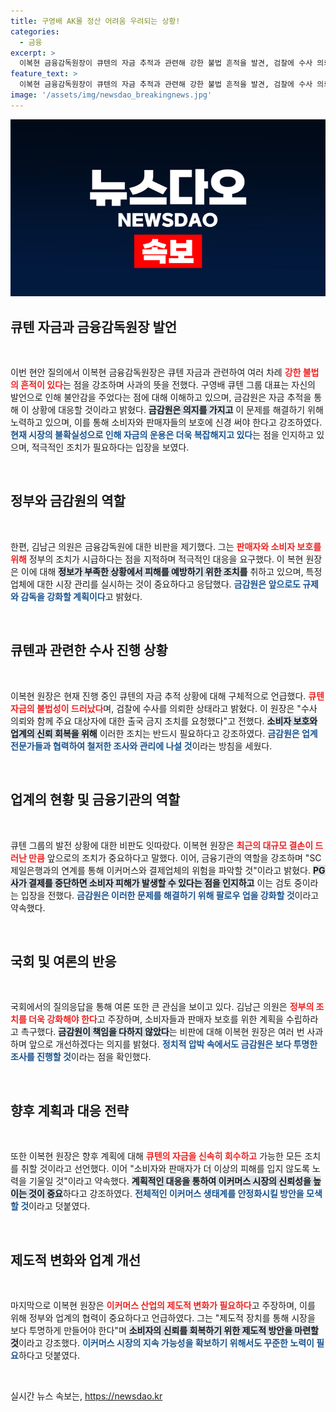 ```yaml
---
title: 구영배 AK몰 정산 어려움 우려되는 상황!
categories:
  - 금융
excerpt: >
  이복현 금융감독원장이 큐텐의 자금 추적과 관련해 강한 불법 흔적을 발견, 검찰에 수사 의뢰했다고 밝혔습니다. 미비한 감독에 대한 사과와 함께, 1조원 이상의 피해액 조사가 진행 중입니다. 소비자 보호를 위한 조치가 필요하다는 의원들의 지적도 이어지고 있습니다.
feature_text: >
  이복현 금융감독원장이 큐텐의 자금 추적과 관련해 강한 불법 흔적을 발견, 검찰에 수사 의뢰했다고 밝혔습니다. 미비한 감독에 대한 사과와 함께, 1조원 이상의 피해액 조사가 진행 중입니다. 소비자 보호를 위한 조치가 필요하다는 의원들의 지적도 이어지고 있습니다.
image: '/assets/img/newsdao_breakingnews.jpg'
---
```


<p><img src="/assets/img/newsdao_breakingnews.jpg" alt="pcversion 속보" /></p>

<h2 data-ke-size="size26">큐텐 자금과 금융감독원장 발언</h2>

<p data-ke-size="size16">&nbsp;</p>

<p>이번 현안 질의에서 이복현 금융감독원장은 큐텐 자금과 관련하여 여러 차례 <b><span style="color: #ee2323;">강한 불법의 흔적이 있다</span></b>는 점을 강조하며 사과의 뜻을 전했다. 구영배 큐텐 그룹 대표는 자신의 발언으로 인해 불안감을 주었다는 점에 대해 이해하고 있으며, 금감원은 자금 추적을 통해 이 상황에 대응할 것이라고 밝혔다. <b><span style="background-color: #21538527;">금감원은 의지를 가지고</span></b> 이 문제를 해결하기 위해 노력하고 있으며, 이를 통해 소비자와 판매자들의 보호에 신경 써야 한다고 강조하였다. <b><span style="color: #1a5490;">현재 시장의 불확실성으로 인해 자금의 운용은 더욱 복잡해지고 있다</span></b>는 점을 인지하고 있으며, 적극적인 조치가 필요하다는 입장을 보였다.</p>

<p data-ke-size="size16">&nbsp;</p>

<h2 data-ke-size="size26">정부와 금감원의 역할</h2>

<p data-ke-size="size16">&nbsp;</p>

<p>한편, 김남근 의원은 금융감독원에 대한 비판을 제기했다. 그는 <b><span style="color: #ee2323;">판매자와 소비자 보호를 위해</span></b> 정부의 조치가 시급하다는 점을 지적하며 적극적인 대응을 요구했다. 이 복현 원장은 이에 대해 <b><span style="background-color: #21538527;">정보가 부족한 상황에서 피해를 예방하기 위한 조치를</span></b> 취하고 있으며, 특정 업체에 대한 시장 관리를 실시하는 것이 중요하다고 응답했다. <b><span style="color: #1a5490;">금감원은 앞으로도 규제와 감독을 강화할 계획이다</span></b>고 밝혔다.</p>

<p data-ke-size="size16">&nbsp;</p>

<h2 data-ke-size="size26">큐텐과 관련한 수사 진행 상황</h2>

<p data-ke-size="size16">&nbsp;</p>

<p>이복현 원장은 현재 진행 중인 큐텐의 자금 추적 상황에 대해 구체적으로 언급했다. <b><span style="color: #ee2323;">큐텐 자금의 불법성이 드러났다</span></b>며, 검찰에 수사를 의뢰한 상태라고 밝혔다. 이 원장은 "수사 의뢰와 함께 주요 대상자에 대한 출국 금지 조치를 요청했다"고 전했다. <b><span style="background-color: #21538527;">소비자 보호와 업계의 신뢰 회복을 위해</span></b> 이러한 조치는 반드시 필요하다고 강조하였다. <b><span style="color: #1a5490;">금감원은 업계 전문가들과 협력하여 철저한 조사와 관리에 나설 것</span></b>이라는 방침을 세웠다.</p>

<p data-ke-size="size16">&nbsp;</p>

<h2 data-ke-size="size26">업계의 현황 및 금융기관의 역할</h2>

<p data-ke-size="size16">&nbsp;</p>

<p>큐텐 그룹의 발전 상황에 대한 비판도 잇따랐다. 이복현 원장은 <b><span style="color: #ee2323;">최근의 대규모 결손이 드러난 만큼</span></b> 앞으로의 조치가 중요하다고 말했다. 이어, 금융기관의 역할을 강조하며 "SC제일은행과의 연계를 통해 이커머스와 결제업체의 위험을 파악할 것"이라고 밝혔다. <b><span style="background-color: #21538527;">PG사가 결제를 중단하면 소비자 피해가 발생할 수 있다는 점을 인지하고</span></b> 이는 검토 중이라는 입장을 전했다. <b><span style="color: #1a5490;">금감원은 이러한 문제를 해결하기 위해 팔로우 업을 강화할 것</span></b>이라고 약속했다.</p>

<p data-ke-size="size16">&nbsp;</p>

<h2 data-ke-size="size26">국회 및 여론의 반응</h2>

<p data-ke-size="size16">&nbsp;</p>

<p>국회에서의 질의응답을 통해 여론 또한 큰 관심을 보이고 있다. 김남근 의원은 <b><span style="color: #ee2323;">정부의 조치를 더욱 강화해야 한다</span></b>고 주장하며, 소비자들과 판매자 보호를 위한 계획을 수립하라고 촉구했다. <b><span style="background-color: #21538527;">금감원이 책임을 다하지 않았다</span></b>는 비판에 대해 이복현 원장은 여러 번 사과하며 앞으로 개선하겠다는 의지를 밝혔다. <b><span style="color: #1a5490;">정치적 압박 속에서도 금감원은 보다 투명한 조사를 진행할 것</span></b>이라는 점을 확인했다.</p>

<p data-ke-size="size16">&nbsp;</p>

<h2 data-ke-size="size26">향후 계획과 대응 전략</h2>

<p data-ke-size="size16">&nbsp;</p>

<p>또한 이복현 원장은 향후 계획에 대해 <b><span style="color: #ee2323;">큐텐의 자금을 신속히 회수하고</span></b> 가능한 모든 조치를 취할 것이라고 선언했다. 이어 "소비자와 판매자가 더 이상의 피해를 입지 않도록 노력을 기울일 것"이라고 약속했다. <b><span style="background-color: #21538527;">계획적인 대응을 통하여 이커머스 시장의 신뢰성을 높이는 것이 중요</span></b>하다고 강조하였다. <b><span style="color: #1a5490;">전체적인 이커머스 생태계를 안정화시킬 방안을 모색할 것</span></b>이라고 덧붙였다.</p>

<p data-ke-size="size16">&nbsp;</p>

<h2 data-ke-size="size26">제도적 변화와 업계 개선</h2>

<p data-ke-size="size16">&nbsp;</p>

<p>마지막으로 이복현 원장은 <b><span style="color: #ee2323;">이커머스 산업의 제도적 변화가 필요하다</span></b>고 주장하며, 이를 위해 정부와 업계의 협력이 중요하다고 언급하였다. 그는 "제도적 장치를 통해 시장을 보다 투명하게 만들어야 한다"며 <b><span style="background-color: #21538527;">소비자의 신뢰를 회복하기 위한 제도적 방안을 마련할 것</span></b>이라고 강조했다. <b><span style="color: #1a5490;">이커머스 시장의 지속 가능성을 확보하기 위해서도 꾸준한 노력이 필요</span></b>하다고 덧붙였다.</p>

<p data-ke-size="size16">&nbsp;</p>
실시간 뉴스 속보는, <a href="https://newsdao.kr" rel="dofollow">https://newsdao.kr</a>


